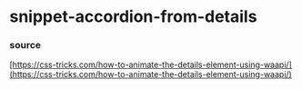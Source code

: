 # snippet-accordion-from-details

### source
[https://css-tricks.com/how-to-animate-the-details-element-using-waapi/](https://css-tricks.com/how-to-animate-the-details-element-using-waapi/)